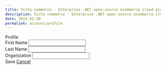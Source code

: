 ```yaml
---
title: Virto commerce - Enterprise .NET open-source ecommerce cloud platform. About Us
description: Virto commerce - Enterprise .NET open-source ecommerce cloud platform. About Us
date: 2014-01-30
permalink: account/profile
---
```

<div ng-controller="accountController" class="vc-contributor">
    <div class="bg-banner">
        <div class="banner-t">Profile</div>
    </div>
    <form ng-init="initialize()" class="responsive">
        <div class="columns">
            <div class="column">
                <div class="control-group">
                    <label>First Name</label>
                    <input ng-model="user.firstName" type="text" class="form-input">
                </div>
                <div class="control-group">
                    <label>Last Name</label>
                    <input ng-model="user.lastName" type="text" class="form-input">
                </div>
                <div class="control-group">
                    <label>Organization</label>
                    <input ng-model="newAddresses.organization" type="text" class="form-input">
                </div>
                <div class="control-group right">
                    <a ng-click="updateAccount(user,newAddresses);" class="button fill">Save</a>
                    <a href="/vc-comunity" class="button fill">Cancel</a>
                </div>
            </div>
        </div>
    </form>
</div>

